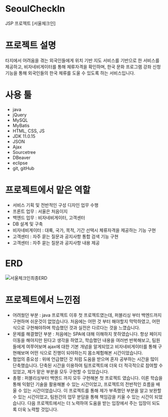 # SeoulCheckIn
JSP 프로젝트 [서울체크인]

# 프로젝트 설명
타지에서 어려움을 겪는 외국인들에게 위치 기반 지도 서비스를 기반으로 한 서비스를 제공하고,
비자네비게이터를 통해 체류자격을 확인하며, 한국 문화 프로그램 강좌 신청 기능을 통해 외국인들의 한국 체류를 도울 수 있도록 하는 서비스입니다.

# 사용 툴
- java
- jQuery
- MySQL
- MyBatis
- HTML, CSS, JS
- JDK 11.0.15
- JSON
- Ajax
- Sourcetree
- DBeaver
- eclipse
- git, gitHub

# 프로젝트에서 맡은 역할 
- 서비스 기획 및 전반적인 구성 디자인 업무 수행
- 프론트 업무 : 서울은 처음이지 
- 백엔드 업무 : 비자네비게이터, 고객센터
- DB 설계 및 구축 
- 비자네비게이터 : 대륙, 국가, 목적, 기간 선택시 체류자격을 제공하는 기능 구현
- 고객센터 : 자주 묻는 질문과 공지사항 통합 검색 기능 구현
- 고객센터 : 자주 묻는 질문과 공지사항 내용 제공

# ERD
![서울체크인최종ERD](https://user-images.githubusercontent.com/114070466/209525660-a26e72a6-c9c3-4ff8-bed9-e97c8dd353f7.png)

# 프로젝트에서 느낀점
- 어려웠던 부분 
 : java 프로젝트 이후 첫 프로젝트였는데, 퍼블리싱 부터 백엔드까지 구현하며 쉬운것이 없었습니다. 처음에는 어떤 것 부터 해야할지 막막하였고, 어떤 식으로 구현해야하며 학습했던 것과 실전은 다르다는 것을 느꼈습니다. 
- 문제를 해결했던 부분
 : 처음에는 SPA에 대해 이해하지 못하였습니다. 항상 페이지 이동을 해야지만 된다고 생각을 하였고, 학습했던 내용을 여러번 반복해보고, 팀원들에게 여쭈어보며 ajax에 대한 기본 개념을 알게되었고 비자네비게이터를 통해 구현해보며 어떤 식으로 진행이 되야하는지 몸소체험해본 시간이었습니다.
- 협업의 중요성
 : 위에 언급했던 것 처럼 도움을 받으며 혼자 공부하는 시간을 많이 단축했습니다. 단축된 시간을 이용하여 팀프로젝트에 더욱 더 적극적으로 참여할 수 있었고, 제가 맡은 부분을 모두 구현할 수 있었습니다. 
- 총평 
: 퍼블리싱부터 백엔드 까지 모두 구현해본 첫 프로젝트 였습니다. 이론 학습을 통해 익혔던 기술을 활용해볼 수 있는 시간이었고, 프로젝트의 전반적인 흐름을 배울 수 있는 시간이었습니다. 이 프로젝트를 통해 제가 부족했던 부분을 알고 보완할 수 있는 시간이었고, 팀원간의 업무 분담을 통해 책임감을 키울 수 있는 시간이 되었습니다. 다음 프로젝트에서는 더 노력하여 도움을 받는 입장에서 주는 입장이 되도록 더욱 노력할 것입니다.

